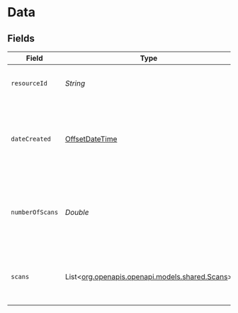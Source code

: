 # Data


## Fields

| Field                                                                                     | Type                                                                                      | Required                                                                                  | Description                                                                               |
| ----------------------------------------------------------------------------------------- | ----------------------------------------------------------------------------------------- | ----------------------------------------------------------------------------------------- | ----------------------------------------------------------------------------------------- |
| `resourceId`                                                                              | *String*                                                                                  | :heavy_minus_sign:                                                                        | Unique identifier for each mail piece.                                                    |
| `dateCreated`                                                                             | [OffsetDateTime](https://docs.oracle.com/javase/8/docs/api/java/time/OffsetDateTime.html) | :heavy_minus_sign:                                                                        | A timestamp in ISO 8601 format of the date the resource was created.                      |
| `numberOfScans`                                                                           | *Double*                                                                                  | :heavy_minus_sign:                                                                        | Number of times the QR Code associated with this mail piece was scanned.                  |
| `scans`                                                                                   | List<[org.openapis.openapi.models.shared.Scans](../../models/shared/Scans.md)>            | :heavy_minus_sign:                                                                        | Detailed scan information associated with each mail piece.                                |